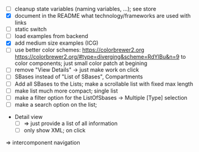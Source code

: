 - [ ] cleanup state variables (naming variables, ...); see store
- [x] document in the README what technology/frameworks are used with links
- [ ] static switch
- [ ] load examples from backend
- [x] add medium size examples (ICG)
- [ ] use better color schemes: https://colorbrewer2.org
  https://colorbrewer2.org/#type=diverging&scheme=RdYlBu&n=9
  to color components; just small color patch at begining
- [ ] remove "View Details" -> just make work on click  
- [ ] SBases instead of "List of SBases", Compartments
- [ ] Add all SBases to the Lists; make a scrollable list with fixed max length
- [ ] make list much more compact; single list
- [ ] make a filter option for the ListOfSbases -> Multiple [Type] selection
- [ ] make a search option on the list;
- Detail view 
  - [ ] => just provide a list of all information
  - [ ] only show XML; on click
    
=> intercomponent navigation
